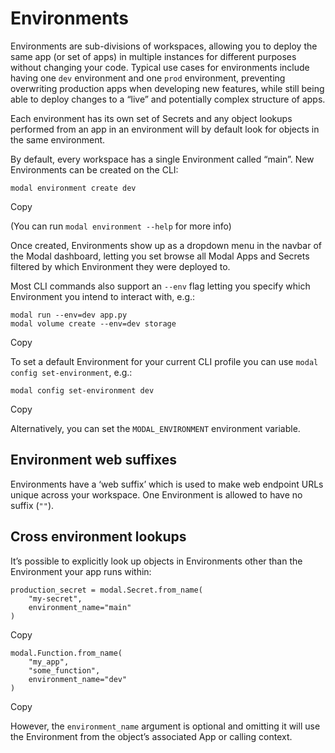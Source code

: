 # Environments

Environments are sub-divisions of workspaces, allowing you to deploy the same
app (or set of apps) in multiple instances for different purposes without
changing your code. Typical use cases for environments include having one
`dev` environment and one `prod` environment, preventing overwriting
production apps when developing new features, while still being able to deploy
changes to a “live” and potentially complex structure of apps.

Each environment has its own set of Secrets and any object lookups performed
from an app in an environment will by default look for objects in the same
environment.

By default, every workspace has a single Environment called “main”. New
Environments can be created on the CLI:

    
    
    modal environment create dev

Copy

(You can run `modal environment --help` for more info)

Once created, Environments show up as a dropdown menu in the navbar of the
Modal dashboard, letting you set browse all Modal Apps and Secrets filtered by
which Environment they were deployed to.

Most CLI commands also support an `--env` flag letting you specify which
Environment you intend to interact with, e.g.:

    
    
    modal run --env=dev app.py
    modal volume create --env=dev storage

Copy

To set a default Environment for your current CLI profile you can use `modal
config set-environment`, e.g.:

    
    
    modal config set-environment dev

Copy

Alternatively, you can set the `MODAL_ENVIRONMENT` environment variable.

## Environment web suffixes

Environments have a ‘web suffix’ which is used to make web endpoint URLs
unique across your workspace. One Environment is allowed to have no suffix
(`""`).

## Cross environment lookups

It’s possible to explicitly look up objects in Environments other than the
Environment your app runs within:

    
    
    production_secret = modal.Secret.from_name(
        "my-secret",
        environment_name="main"
    )

Copy

    
    
    modal.Function.from_name(
        "my_app",
        "some_function",
        environment_name="dev"
    )

Copy

However, the `environment_name` argument is optional and omitting it will use
the Environment from the object’s associated App or calling context.

